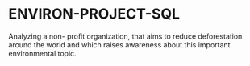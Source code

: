 # ENVIRON-PROJECT-SQL
Analyzing a non- profit organization, that aims to reduce deforestation around the world and which raises awareness about this important environmental topic.
